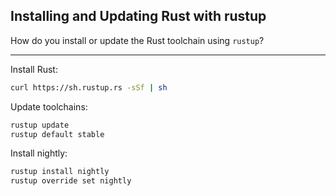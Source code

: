 ## Installing and Updating Rust with rustup

How do you install or update the Rust toolchain using `rustup`?

---

Install Rust:

```bash
curl https://sh.rustup.rs -sSf | sh
```

Update toolchains:

```bash
rustup update
rustup default stable
```

Install nightly:

```bash
rustup install nightly
rustup override set nightly
```

